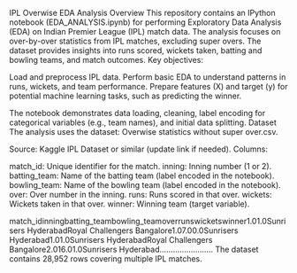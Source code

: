 IPL Overwise EDA Analysis
Overview
This repository contains an IPython notebook (EDA_ANALYSIS.ipynb) for performing Exploratory Data Analysis (EDA) on Indian Premier League (IPL) match data. The analysis focuses on over-by-over statistics from IPL matches, excluding super overs. The dataset provides insights into runs scored, wickets taken, batting and bowling teams, and match outcomes.
Key objectives:

Load and preprocess IPL data.
Perform basic EDA to understand patterns in runs, wickets, and team performance.
Prepare features (X) and target (y) for potential machine learning tasks, such as predicting the winner.

The notebook demonstrates data loading, cleaning, label encoding for categorical variables (e.g., team names), and initial data splitting.
Dataset
The analysis uses the dataset: Overwise statistics without super over.csv.

Source: Kaggle IPL Dataset or similar (update link if needed).
Columns:

match_id: Unique identifier for the match.
inning: Inning number (1 or 2).
batting_team: Name of the batting team (label encoded in the notebook).
bowling_team: Name of the bowling team (label encoded in the notebook).
over: Over number in the inning.
runs: Runs scored in that over.
wickets: Wickets taken in that over.
winner: Winning team (target variable).











match_idinningbatting_teambowling_teamoverrunswicketswinner1.01.0Sunrisers HyderabadRoyal Challengers Bangalore1.07.00.0Sunrisers Hyderabad1.01.0Sunrisers HyderabadRoyal Challengers Bangalore2.016.01.0Sunrisers Hyderabad........................
The dataset contains 28,952 rows covering multiple IPL matches.
